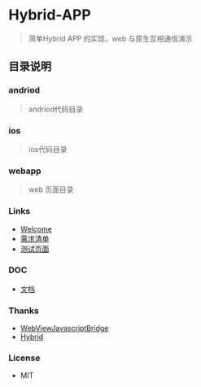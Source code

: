 # Hybrid-APP

> 简单Hybrid APP 的实现，web 与原生互相通信演示

## 目录说明

### andriod

> andriod代码目录

### ios

> ios代码目录

### webapp

> web 页面目录

### Links

  - [Welcome](https://github.com/aidenzou/Hybrid-APP/issues/1)
  - [需求清单](https://github.com/aidenzou/Hybrid-APP/issues/2)
  - [测试页面](http://aidenzou.github.io/Hybrid-APP/)

### DOC

  - [文档](https://github.com/aidenzou/Hybrid-APP/blob/master/doc.md)

### Thanks

  - [WebViewJavascriptBridge](https://github.com/marcuswestin/WebViewJavascriptBridge)
  - [Hybrid](https://github.com/yexiaochai/Hybrid)

### License

 - MIT
